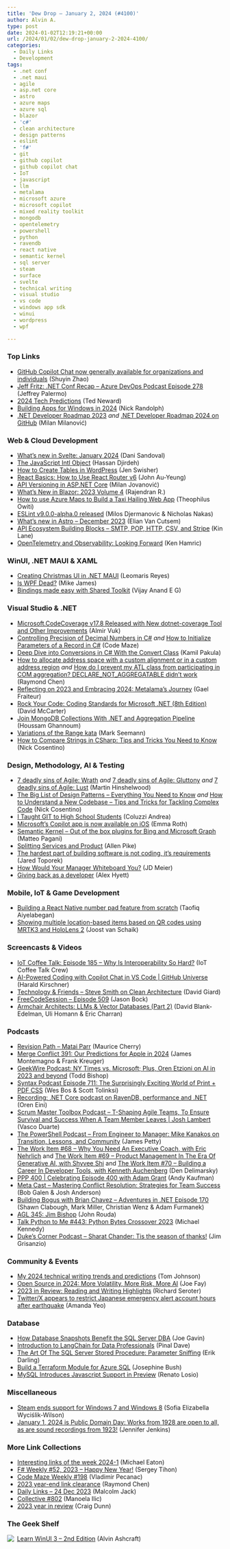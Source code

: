 ```yaml
---
title: 'Dew Drop – January 2, 2024 (#4100)'
author: Alvin A.
type: post
date: 2024-01-02T12:19:21+00:00
url: /2024/01/02/dew-drop-january-2-2024-4100/
categories:
  - Daily Links
  - Development
tags:
  - .net conf
  - .net maui
  - agile
  - asp.net core
  - astro
  - azure maps
  - azure sql
  - blazor
  - 'c#'
  - clean architecture
  - design patterns
  - eslint
  - 'f#'
  - git
  - github copilot
  - github copilot chat
  - IoT
  - javascript
  - llm
  - metalama
  - microsoft azure
  - microsoft copilot
  - mixed reality toolkit
  - mongodb
  - opentelemetry
  - powershell
  - python
  - ravendb
  - react native
  - semantic kernel
  - sql server
  - steam
  - surface
  - svelte
  - technical writing
  - visual studio
  - vs code
  - windows app sdk
  - winui
  - wordpress
  - wpf

---
```

### <a name="top"></a>Top Links

  * <a href="https://github.blog/2023-12-29-github-copilot-chat-now-generally-available-for-organizations-and-individuals/" target="_blank" rel="noopener">GitHub Copilot Chat now generally available for organizations and individuals</a> (Shuyin Zhao)
  * <a href="http://feed.azuredevops.show/jeff-fritz-net-conf-recap-episode-278" target="_blank" rel="noopener">Jeff Fritz: .NET Conf Recap &#8211; Azure DevOps Podcast Episode 278</a> (Jeffrey Palermo)
  * <a href="http://blogs.newardassociates.com/blog/2024/2024-tech-predictions.html" target="_blank" rel="noopener">2024 Tech Predictions</a> (Ted Neward)
  * <a href="https://nicksnettravels.builttoroam.com/building-apps-for-windows-in-2024/?utm_source=rss&utm_medium=rss&utm_campaign=building-apps-for-windows-in-2024" target="_blank" rel="noopener">Building Apps for Windows in 2024</a> (Nick Randolph)
  * <a href="https://medium.com/@techworldwithmilan/net-developer-roadmap-2023-c1a9a102748e" target="_blank" rel="noopener">.NET Developer Roadmap 2023</a>&nbsp;_and_&nbsp;<a href="https://github.com/milanm/DotNet-Developer-Roadmap" target="_blank" rel="noopener">.NET Developer Roadmap 2024 on GitHub</a> (Milan Milanović)



### <a name="web"></a>Web & Cloud Development

  * <a href="https://svelte.dev/blog/whats-new-in-svelte-january-2024" target="_blank" rel="noopener">What&#8217;s new in Svelte: January 2024</a> (Dani Sandoval)
  * <a href="https://www.telerik.com/blogs/javascript-intl-object" target="_blank" rel="noopener">The JavaScript Intl Object</a> (Hassan Djirdeh)
  * <a href="https://jetpack.com/blog/how-to-create-tables-in-wordpress/" target="_blank" rel="noopener">How to Create Tables in WordPress</a> (Jen Swisher)
  * <a href="https://www.telerik.com/blogs/react-basics-how-to-use-react-router-v6" target="_blank" rel="noopener">React Basics: How to Use React Router v6</a> (John Au-Yeung)
  * <a href="https://www.milanjovanovic.tech/blog/api-versioning-in-aspnetcore" target="_blank" rel="noopener">API Versioning in ASP.NET Core</a> (Milan Jovanović)
  * <a href="https://www.syncfusion.com/blogs/post/whats-new-blazor-2023-volume-4.aspx?utm_source=alvinashcraft&utm_medium=email&utm_campaign=alvinashcraft_blog_edmjan24" target="_blank" rel="noopener">What’s New in Blazor: 2023 Volume 4</a> (Rajendran R.)
  * <a href="https://techcommunity.microsoft.com/t5/educator-developer-blog/how-to-use-azure-maps-to-build-a-taxi-hailing-web-app/ba-p/4015009" target="_blank" rel="noopener">How to use Azure Maps to Build a Taxi Hailing Web App</a> (Theophilus Owiti)
  * <a href="https://eslint.org/blog/2023/12/eslint-v9.0.0-alpha.0-released/" target="_blank" rel="noopener">ESLint v9.0.0-alpha.0 released</a> (Milos Djermanovic & Nicholas Nakas)
  * <a href="https://astro.build/blog/whats-new-december-2023/" target="_blank" rel="noopener">What&#8217;s new in Astro &#8211; December 2023</a> (Elian Van Cutsem)
  * <a href="http://apievangelist.com/2024/01/01/api-ecosystem-building-blocks-smtp-pop-http-csv-and-stripe/" target="_blank" rel="noopener">API Ecosystem Building Blocks – SMTP, POP, HTTP, CSV, and Stripe</a> (Kin Lane)
  * <a href="https://thenewstack.io/opentelemetry-and-observability-looking-forward/" target="_blank" rel="noopener">OpenTelemetry and Observability: Looking Forward</a> (Ken Hamric)



### <a name="silverlight"></a>WinUI, .NET MAUI & XAML

  * <a href="https://askxammy.com/creating-christmas-ui-in-net-maui/" target="_blank" rel="noopener">Creating Christmas UI in .NET MAUI</a> (Leomaris Reyes)
  * <a href="https://avaloniaui.net/Blog/is-wpf-dead" target="_blank" rel="noopener">Is WPF Dead?</a> (Mike James)
  * <a href="https://egvijayanand.in/2024/01/01/dotnet-maui-bindings-made-easy-with-shared-toolkit/" target="_blank" rel="noopener">Bindings made easy with Shared Toolkit</a> (Vijay Anand E G)



### <a name="dotnet"></a>Visual Studio & .NET

  * <a href="https://www.infoq.com/news/2023/12/microsoft-code-coverage-17-8/?utm_campaign=infoq_content&utm_source=infoq&utm_medium=feed&utm_term=global" target="_blank" rel="noopener">Microsoft.CodeCoverage v17.8 Released with New dotnet-coverage Tool and Other Improvements</a> (Almir Vuk)
  * <a href="https://code-maze.com/csharp-controlling-precision-of-decimal-numbers/" target="_blank" rel="noopener">Controlling Precision of Decimal Numbers in C#</a> _and_ <a href="https://code-maze.com/csharp-record-parameter-initialization/" target="_blank" rel="noopener">How to Initialize Parameters of a Record in C#</a> (Code Maze)
  * <a href="https://code-maze.com/csharp-conversions-convert-class/" target="_blank" rel="noopener">Deep Dive into Conversions in C# With the Convert Class</a> (Kamil Pakula)
  * <a href="https://devblogs.microsoft.com/oldnewthing/20231229-00/?p=109204" target="_blank" rel="noopener">How to allocate address space with a custom alignment or in a custom address region</a> _and_ <a href="https://devblogs.microsoft.com/oldnewthing/20240101-00/?p=109214" target="_blank" rel="noopener">How do I prevent my ATL class from participating in COM aggregation? DECLARE_NOT_AGGREGATABLE didn’t work</a> (Raymond Chen)
  * <a href="https://blog.postsharp.net/metalama-status-update-2023-12.html" target="_blank" rel="noopener">Reflecting on 2023 and Embracing 2024: Metalama&#8217;s Journey</a> (Gael Fraiteur)
  * <a href="https://dotnettips.wordpress.com/2024/01/01/rock-your-code-coding-standards-for-microsoft-net-8th-edition/" target="_blank" rel="noopener">Rock Your Code: Coding Standards for Microsoft .NET (8th Edition)</a> (David McCarter)
  * <a href="https://code-maze.com/csharp-join-mongodb-collections-with-aggregation-pipeline/" target="_blank" rel="noopener">Join MongoDB Collections With .NET and Aggregation Pipeline</a> (Houssam Ghannoum)
  * <a href="https://blog.ploeh.dk/2024/01/01/variations-of-the-range-kata/" target="_blank" rel="noopener">Variations of the Range kata</a> (Mark Seemann)
  * <a href="https://www.devleader.ca/2024/01/01/how-to-compare-strings-in-csharp-tips-and-tricks-you-need-to-know/" target="_blank" rel="noopener">How to Compare Strings in CSharp: Tips and Tricks You Need to Know</a> (Nick Cosentino)



### <a name="design"></a>Design, Methodology, AI & Testing

  * <a href="https://nkdagility.com/blog/7-deadly-sins-of-agile-wrath/" target="_blank" rel="noopener">7 deadly sins of Agile: Wrath</a> _and_ <a href="https://nkdagility.com/blog/7-deadly-sins-of-agile-gluttony/" target="_blank" rel="noopener">7 deadly sins of Agile: Gluttony</a> _and_ <a href="https://nkdagility.com/blog/7-deadly-sins-of-agile-lust/" target="_blank" rel="noopener">7 deadly sins of Agile: Lust</a> (Martin Hinshelwood)
  * <a href="https://www.devleader.ca/2023/12/31/the-big-list-of-design-patterns-everything-you-need-to-know/" target="_blank" rel="noopener">The Big List of Design Patterns – Everything You Need to Know</a> _and_ <a href="https://www.devleader.ca/2023/12/29/how-to-understand-a-new-codebase-tips-and-tricks-for-tackling-complex-code/" target="_blank" rel="noopener">How to Understand a New Codebase – Tips and Tricks for Tackling Complex Code</a> (Nick Cosentino)
  * <a href="https://dev.to/coluzziandrea/i-taught-git-to-high-school-students-3a16" target="_blank" rel="noopener">I Taught GIT to High School Students</a> (Coluzzi Andrea)
  * <a href="https://www.theverge.com/2023/12/29/24019288/microsoft-copilot-app-available-iphone-ipad-ai" target="_blank" rel="noopener">Microsoft’s Copilot app is now available on iOS</a> (Emma Roth)
  * <a href="https://www.developerscantina.com/p/semantic-kernel-bing-graph-plugins/" target="_blank" rel="noopener">Semantic Kernel &#8211; Out of the box plugins for Bing and Microsoft Graph</a> (Matteo Pagani)
  * <a href="https://www.allenpike.com/2023/a-bet-on-product" target="_blank" rel="noopener">Splitting Services and Product</a> (Allen Pike)
  * <a href="https://stackoverflow.blog/2023/12/29/the-hardest-part-of-building-software-is-not-coding-its-requirements/" target="_blank" rel="noopener">The hardest part of building software is not coding, it&#8217;s requirements</a> (Jared Toporek)
  * <a href="https://jdmeier.com/how-would-your-manager-whiteboard-you/" target="_blank" rel="noopener">How Would Your Manager Whiteboard You?</a> (JD Meier)
  * <a href="https://dev.to/alexhyettdev/giving-back-as-a-developer-5b13" target="_blank" rel="noopener">Giving back as a developer</a> (Alex Hyett)



### <a name="mobile"></a>Mobile, IoT & Game Development

  * <a href="https://blog.logrocket.com/building-react-native-number-pad/" target="_blank" rel="noopener">Building a React Native number pad feature from scratch</a> (Taofiq Aiyelabegan)
  * <a href="https://localjoost.github.io/Showing-multiple-location-based-items-based-on-QR-codes-using-MRTK3-and-HoloLens-2/" target="_blank" rel="noopener">Showing multiple location-based items based on QR codes using MRTK3 and HoloLens 2</a> (Joost van Schaik)



### <a name="videos"></a>Screencasts & Videos

  * <a href="http://www.youtube.com/watch?v=_TDrKA3Q3d0" target="_blank" rel="noopener">IoT Coffee Talk: Episode 185 &#8211; Why Is Interoperability So Hard?</a> (IoT Coffee Talk Crew)
  * <a href="http://www.youtube.com/watch?v=a2DDYMEPwbE" target="_blank" rel="noopener">AI-Powered Coding with Copilot Chat in VS Code | GitHub Universe</a> (Harald Kirschner)
  * <a href="https://davidgiard.com/steve-smith-on-clean-architecture" target="_blank" rel="noopener">Technology & Friends &#8211; Steve Smith on Clean Architecture</a> (David Giard)
  * <a href="http://www.youtube.com/watch?v=3WFr0Grjc94" target="_blank" rel="noopener">FreeCodeSession &#8211; Episode 509</a> (Jason Bock)
  * <a href="http://www.youtube.com/watch?v=UvIF4lZuBQk" target="_blank" rel="noopener">Armchair Architects: LLMs & Vector Databases (Part 2)</a> (David Blank-Edelman, Uli Homann & Eric Charran)



### <a name="podcasts"></a>Podcasts

  * <a href="https://revisionpath.com/matai-parr" target="_blank" rel="noopener">Revision Path &#8211; Matai Parr</a> (Maurice Cherry)
  * <a href="http://www.mergeconflict.fm/391" target="_blank" rel="noopener">Merge Conflict 391: Our Predictions for Apple in 2024</a> (James Montemagno & Frank Kreuger)
  * <a href="https://www.geekwire.com/2023/geekwire-podcast-ny-times-vs-microsoft-plus-oren-etzioni-on-ai-in-2023-and-beyond/" target="_blank" rel="noopener">GeekWire Podcast: NY Times vs. Microsoft; Plus, Oren Etzioni on AI in 2023 and beyond</a> (Todd Bishop)
  * <a href="https://syntax.fm/show/711/the-surprisingly-exciting-world-of-print-pdf-css" target="_blank" rel="noopener">Syntax Podcast Episode 711: The Surprisingly Exciting World of Print + PDF CSS</a> (Wes Bos & Scott Tolinksi)
  * <a href="https://ayende.com/blog/200386-A/recording-net-core-podcast-on-ravendb-performance-and-net?Key=54b57003-234d-455e-9adf-a952849e695d" target="_blank" rel="noopener">Recording: .NET Core podcast on RavenDB, performance and .NET</a> (Oren Eini)
  * <a href="https://scrummastertoolbox.libsyn.com/t-shaping-agile-teams-to-ensure-survival-and-success-when-a-team-member-leaves-josh-lambert" target="_blank" rel="noopener">Scrum Master Toolbox Podcast &#8211; T-Shaping Agile Teams, To Ensure Survival and Success When A Team Member Leaves | Josh Lambert</a> (Vasco Duarte)
  * <a href="https://powershell.org/2024/01/the-powershell-podcast-from-engineer-to-manager-mike-kanakos-on-transition-lessons-and-community/" target="_blank" rel="noopener">The PowerShell Podcast &#8211; From Engineer to Manager: Mike Kanakos on Transition, Lessons, and Community</a> (James Petty)
  * <a href="https://theworkitem.com/blog/executive-coaching-eric-nehrlich/" target="_blank" rel="noopener">The Work Item #68 &#8211; Why You Need An Executive Coach, with Eric Nehrlich</a> and <a href="https://theworkitem.com/blog/product-management-generative-ai-shyvee-shi/" target="_blank" rel="noopener">The Work Item #69 &#8211; Product Management In The Era Of Generative AI, with Shyvee Shi</a> and <a href="https://theworkitem.com/blog/developer-tools-kenneth-auchenberg/" target="_blank" rel="noopener">The Work Item #70 &#8211; Building a Career In Developer Tools, with Kenneth Auchenberg</a> (Den Delimarsky)
  * <a href="https://peopleandprojectspodcast.libsyn.com/ppp-400-celebrating-episode-400-with-adam-grant" target="_blank" rel="noopener">PPP 400 | Celebrating Episode 400 with Adam Grant</a> (Andy Kaufman)
  * <a href="https://www.meta-cast.com/episode/mastering-conflict-resolution-strategies-for-team-success" target="_blank" rel="noopener">Meta Cast &#8211; Mastering Conflict Resolution: Strategies for Team Success</a> (Bob Galen & Josh Anderson)
  * <a href="https://topenddevs.com/podcasts/adventures-in-net/episodes/building-bogus-with-brian-chavez-net-170" target="_blank" rel="noopener">Building Bogus with Brian Chavez &#8211; Adventures in .NET Episode 170</a> (Shawn Clabough, Mark Miller, Christian Wenz & Adam Furmanek)
  * <a href="https://www.ageekleader.com/agl-345-jim-bishop/" target="_blank" rel="noopener">AGL 345: Jim Bishop</a> (John Rouda)
  * <a href="https://talkpython.fm/episodes/show/443/python-bytes-crossover-2023" target="_blank" rel="noopener">Talk Python to Me #443: Python Bytes Crossover 2023</a> (Michael Kennedy)
  * <a href="http://dukescorner.libsyn.com/sharat-chander-tis-the-season-of-thanks" target="_blank" rel="noopener">Duke&#8217;s Corner Podcast &#8211; Sharat Chander: Tis the season of thanks!</a> (Jim Grisanzio)



### <a name="events"></a>Community & Events

  * <a href="https://idratherbewriting.com/blog/2024-tech-comm-trends-and-predictions" target="_blank" rel="noopener">My 2024 technical writing trends and predictions</a> (Tom Johnson)
  * <a href="https://thenewstack.io/open-source-in-2024-more-volatility-more-risk-more-ai/" target="_blank" rel="noopener">Open Source in 2024: More Volatility, More Risk, More AI</a> (Joe Fay)
  * <a href="https://seroter.com/2024/01/01/2023-in-review-reading-and-writing-highlights/" target="_blank" rel="noopener">2023 in Review: Reading and Writing Highlights</a> (Richard Seroter)
  * <a href="https://mashable.com/article/twitter-japan-earthquake-tsunami-alert-restricted" target="_blank" rel="noopener">Twitter/X appears to restrict Japanese emergency alert account hours after earthquake</a> (Amanda Yeo)



### <a name="sql"></a>Database

  * <a href="https://www.mssqltips.com/sqlservertip/7881/how-database-snapshots-benefit-the-sql-server-dba/" target="_blank" rel="noopener">How Database Snapshots Benefit the SQL Server DBA</a> (Joe Gavin)
  * <a href="https://blog.sqlauthority.com/2024/01/01/introduction-to-langchain-for-data-professionals/?utm_source=rss&utm_medium=rss&utm_campaign=introduction-to-langchain-for-data-professionals" target="_blank" rel="noopener">Introduction to LangChain for Data Professionals</a> (Pinal Dave)
  * <a href="https://erikdarling.com/the-art-of-the-sql-server-stored-procedure-parameter-sniffing/" target="_blank" rel="noopener">The Art Of The SQL Server Stored Procedure: Parameter Sniffing</a> (Erik Darling)
  * <a href="https://sqlkitty.com/terraform-module-azure-sql/" target="_blank" rel="noopener">Build a Terraform Module for Azure SQL</a> (Josephine Bush)
  * <a href="https://www.infoq.com/news/2024/01/mysql-javascript-procedures/?utm_campaign=infoq_content&utm_source=infoq&utm_medium=feed&utm_term=global" target="_blank" rel="noopener">MySQL Introduces Javascript Support in Preview</a> (Renato Losio)



### <a name="misc"></a>Miscellaneous

  * <a href="https://betanews.com/2024/01/02/steam-ends-support-for-windows-7-and-windows-8/" target="_blank" rel="noopener">Steam ends support for Windows 7 and Windows 8</a> (Sofia Elizabella Wyciślik-Wilson)
  * <a href="https://web.law.duke.edu/cspd/publicdomainday/2024/" target="_blank" rel="noopener">January 1, 2024 is Public Domain Day: Works from 1928 are open to all, as are sound recordings from 1923!</a> (Jennifer Jenkins)



### <a name="links"></a>More Link Collections

  * <a href="https://samestuffdifferentday.net/2024/01/01/Interesting-links-of-the-week-2024-1/" target="_blank" rel="noopener">Interesting links of the week 2024-1</a> (Michael Eaton)
  * <a href="https://sergeytihon.com/2023/12/30/f-weekly-52-2023-happy-new-year/" target="_blank" rel="noopener">F# Weekly #52, 2023 – Happy New Year!</a> (Sergey Tihon)
  * <a href="https://code-maze.com/code-maze-weekly-198/" target="_blank" rel="noopener">Code Maze Weekly #198</a> (Vladimir Pecanac)
  * <a href="https://devblogs.microsoft.com/oldnewthing/20231229-01/?p=109208" target="_blank" rel="noopener">2023 year-end link clearance</a> (Raymond Chen)
  * <a href="http://inquisitorjax.blogspot.com/2023/12/daily-links-24-dec-2023.html" target="_blank" rel="noopener">Daily Links &#8211; 24 Dec 2023</a> (Malcolm Jack)
  * <a href="https://tympanus.net/codrops/collective/collective-802/" target="_blank" rel="noopener">Collective #802</a> (Manoela Ilic)
  * <a href="https://devblogs.microsoft.com/surface-duo/2023-year-in-review/" target="_blank" rel="noopener">2023 year in review</a> (Craig Dunn)



### <a name="shelf"></a>The Geek Shelf

<a href="https://www.amazon.com/dp/1805120069/" target="_blank" rel="noopener"><img decoding="async" align="left" style="border: 0px currentcolor; border-image: none; float: left; display: inline; background-image: none;" src="https://m.media-amazon.com/images/I/41EyACcIdNL._SS135_.jpg" border="0" /></a>&nbsp;<a href="https://www.amazon.com/dp/1805120069/" target="_blank" rel="noopener">Learn WinUI 3 &#8211; 2nd Edition</a> (Alvin Ashcraft)